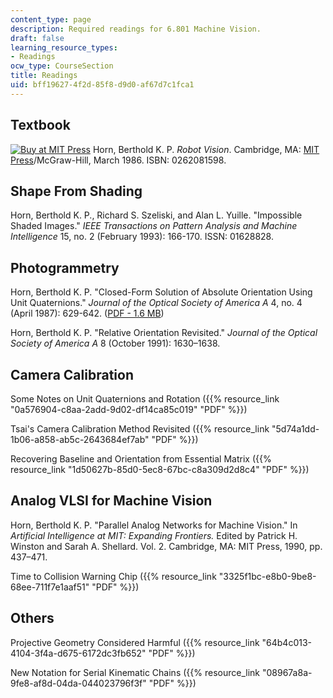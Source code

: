 ```yaml
---
content_type: page
description: Required readings for 6.801 Machine Vision.
draft: false
learning_resource_types:
- Readings
ocw_type: CourseSection
title: Readings
uid: bff19627-4f2d-85f8-d9d0-af67d7c1fca1
---
```

## Textbook

[![Buy at MIT Press](/images/mp_logo.gif)](https://mitpress.mit.edu/books/robot-vision) Horn, Berthold K. P. *Robot Vision*. Cambridge, MA: [MIT Press](https://mitpress.mit.edu/9780262537377/robot-vision/)/McGraw-Hill, March 1986. ISBN: 0262081598.

## Shape From Shading

Horn, Berthold K. P., Richard S. Szeliski, and Alan L. Yuille. "Impossible Shaded Images." *IEEE Transactions on Pattern Analysis and Machine Intelligence* 15, no. 2 (February 1993): 166-170. ISSN: 01628828.

## Photogrammetry

Horn, Berthold K. P. "Closed-Form Solution of Absolute Orientation Using Unit Quaternions." *Journal of the Optical Society of America A* 4, no. 4 (April 1987): 629-642. ([PDF - 1.6 MB](http://people.csail.mit.edu/bkph/papers/Absolute_Orientation.pdf))

Horn, Berthold K. P. "Relative Orientation Revisited." *Journal of the Optical Society of America A* 8 (October 1991): 1630–1638.

## Camera Calibration

Some Notes on Unit Quaternions and Rotation ({{% resource_link "0a576904-c8aa-2add-9d02-df14ca85c019" "PDF" %}})

Tsai's Camera Calibration Method Revisited ({{% resource_link "5d74a1dd-1b06-a858-ab5c-2643684ef7ab" "PDF" %}})

Recovering Baseline and Orientation from Essential Matrix ({{% resource_link "1d50627b-85d0-5ec8-67bc-c8a309d2d8c4" "PDF" %}})

## Analog VLSI for Machine Vision

Horn, Berthold K. P. "Parallel Analog Networks for Machine Vision." In *Artificial Intelligence at MIT: Expanding Frontiers.* Edited by Patrick H. Winston and Sarah A. Shellard. Vol. 2. Cambridge, MA: MIT Press, 1990, pp. 437–471.

Time to Collision Warning Chip ({{% resource_link "3325f1bc-e8b0-9be8-68ee-711f7e1aaf51" "PDF" %}})

## Others

Projective Geometry Considered Harmful ({{% resource_link "64b4c013-4104-3f4a-d675-6172dc3fb652" "PDF" %}})

New Notation for Serial Kinematic Chains ({{% resource_link "08967a8a-9fe8-af8d-04da-044023796f3f" "PDF" %}})